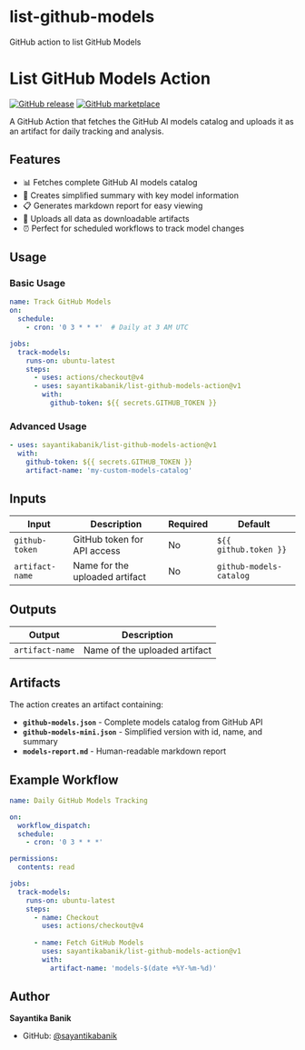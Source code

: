 # list-github-models
GitHub action to list GitHub Models 

# List GitHub Models Action

[![GitHub release](https://img.shields.io/github/release/sayantikabanik/list-github-models-action.svg)](https://github.com/sayantikabanik/list-github-models-action/releases)
[![GitHub marketplace](https://img.shields.io/badge/marketplace-list--github--models-blue?logo=github)](https://github.com/marketplace/actions/list-github-models)

A GitHub Action that fetches the GitHub AI models catalog and uploads it as an artifact for daily tracking and analysis.

## Features

- 📊 Fetches complete GitHub AI models catalog
- 📝 Creates simplified summary with key model information
- 📋 Generates markdown report for easy viewing
- 💾 Uploads all data as downloadable artifacts
- ⏰ Perfect for scheduled workflows to track model changes

## Usage

### Basic Usage

```yaml
name: Track GitHub Models
on:
  schedule:
    - cron: '0 3 * * *'  # Daily at 3 AM UTC

jobs:
  track-models:
    runs-on: ubuntu-latest
    steps:
      - uses: actions/checkout@v4
      - uses: sayantikabanik/list-github-models-action@v1
        with:
          github-token: ${{ secrets.GITHUB_TOKEN }}
```

### Advanced Usage

```yaml
- uses: sayantikabanik/list-github-models-action@v1
  with:
    github-token: ${{ secrets.GITHUB_TOKEN }}
    artifact-name: 'my-custom-models-catalog'
```

## Inputs

| Input | Description | Required | Default |
|-------|-------------|----------|---------|
| `github-token` | GitHub token for API access | No | `${{ github.token }}` |
| `artifact-name` | Name for the uploaded artifact | No | `github-models-catalog` |

## Outputs

| Output | Description |
|--------|-------------|
| `artifact-name` | Name of the uploaded artifact |

## Artifacts

The action creates an artifact containing:

- **`github-models.json`** - Complete models catalog from GitHub API
- **`github-models-mini.json`** - Simplified version with id, name, and summary
- **`models-report.md`** - Human-readable markdown report

## Example Workflow

```yaml
name: Daily GitHub Models Tracking

on:
  workflow_dispatch:
  schedule:
    - cron: '0 3 * * *'

permissions:
  contents: read

jobs:
  track-models:
    runs-on: ubuntu-latest
    steps:
      - name: Checkout
        uses: actions/checkout@v4
        
      - name: Fetch GitHub Models
        uses: sayantikabanik/list-github-models-action@v1
        with:
          artifact-name: 'models-$(date +%Y-%m-%d)'
```


## Author

**Sayantika Banik**
- GitHub: [@sayantikabanik](https://github.com/sayantikabanik)
